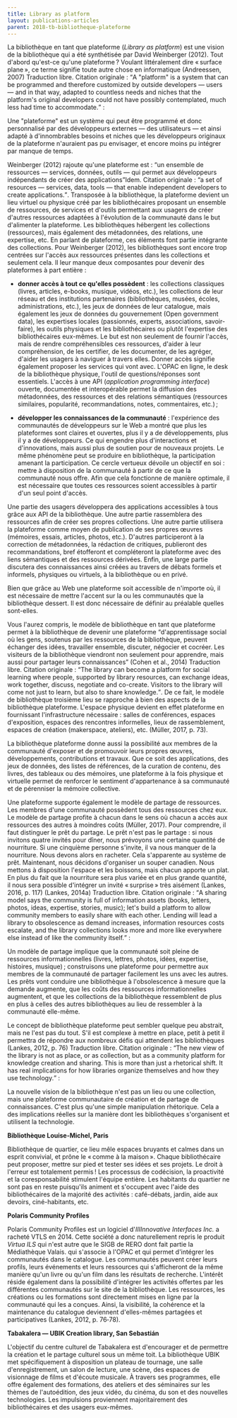 ```yaml
---
title: Library as platform
layout: publications-articles
parent: 2018-tb-bibliotheque-plateforme
---
```


La bibliothèque en tant que plateforme (<i>Library as platform</i>) est une vision de la bibliothèque qui a été synthétisée par David Weinberger (2012). Tout d'abord qu'est-ce qu'une plateforme ? Voulant littéralement dire « surface plane », ce terme signifie toute autre chose en informatique (Andreessen, 2007) <at-note>Traduction libre. Citation originale : <q>A "platform" is a system that can be programmed and therefore customized by outside developers — users — and in that way, adapted to countless needs and niches that the platform's original developers could not have possibly contemplated, much less had time to accommodate.</q></at-note> :

<at-blockquote>Une "plateforme" est un système qui peut être programmé et donc personnalisé par des développeurs externes — des utilisateurs — et ainsi adapté à d'innombrables besoins et niches que les développeurs originaux de la plateforme n'auraient pas pu envisager, et encore moins pu intégrer par manque de temps.</at-blockquote>

Weinberger (2012) rajoute qu'une plateforme est : <q>un ensemble de ressources — services, données, outils — qui permet aux développeurs indépendants de créer des applications</q><at-note>Idem. Citation originale : <q>a set of resources — services, data, tools — that enable independent developers to create applications.</q></at-note>. Transposée à la bibliothèque, la plateforme devient un lieu virtuel ou physique créé par les bibliothécaires proposant un ensemble de ressources, de services et d'outils permettant aux usagers de créer d'autres ressources adaptées à l'évolution de la communauté dans le but d'alimenter la plateforme. Les bibliothèques hébergent les collections (ressources), mais également des métadonnées, des relations, une expertise, etc. En parlant de plateforme, ces éléments font partie intégrante des collections. Pour Weinberger (2012), les bibliothèques sont encore trop centrées sur l'accès aux ressources présentes dans les collections et seulement cela. Il leur manque deux composantes pour devenir des plateformes à part entière :

- **donner accès à tout ce qu'elles possèdent** : les collections classiques (livres, articles, e-books, musique, vidéos, etc.), les collections de leur réseau et des institutions partenaires (bibliothèques, musées, écoles, administrations, etc.), les jeux de données de leur catalogue, mais également les jeux de données du gouvernement (Open government data), les expertises locales (passionnés, experts, associations, savoir-faire), les outils physiques et les bibliothécaires ou plutôt l'expertise des bibliothécaires eux-mêmes. Le but est non seulement de fournir l'accès, mais de rendre compréhensibles ces ressources, d'aider à leur compréhension, de les certifier, de les documenter, de les agréger, d'aider les usagers à naviguer à travers elles. Donner accès signifie également proposer les services qui vont avec. L'OPAC en ligne, le desk de la bibliothèque physique, l'outil de questions/réponses sont essentiels. L'accès à une API (<i>application programming interface</i>) ouverte, documentée et interopérable permet la diffusion des métadonnées, des ressources et des relations sémantiques (ressources similaires, popularité, recommandations, notes, commentaires, etc.) ;

- **développer les connaissances de la communauté** : l'expérience des communautés de développeurs sur le Web a montré que plus les plateformes sont claires et ouvertes, plus il y a de développements, plus il y a de développeurs. Ce qui engendre plus d'interactions et d'innovations, mais aussi plus de soutien pour de nouveaux projets. Le même phénomène peut se produire en bibliothèque, la participation amenant la participation. Ce cercle vertueux dévoile un objectif en soi : mettre à disposition de la communauté à partir de ce que la communauté nous offre. Afin que cela fonctionne de manière optimale, il est nécessaire que toutes ces ressources soient accessibles à partir d'un seul point d'accès.

Une partie des usagers développera des applications accessibles à tous grâce aux API de la bibliothèque. Une autre partie rassemblera des ressources afin de créer ses propres collections. Une autre partie utilisera la plateforme comme moyen de publication de ses propres œuvres (mémoires, essais, articles, photos, etc.). D'autres participeront à la correction de métadonnées, la rédaction de critiques, publieront des recommandations, bref étofferont et compléteront la plateforme avec des liens sémantiques et des ressources dérivées. Enfin, une large partie discutera des connaissances ainsi créées au travers de débats formels et informels, physiques ou virtuels, à la bibliothèque ou en privé.

Bien que grâce au Web une plateforme soit accessible de n'importe où, il est nécessaire de mettre l'accent sur la ou les communautés que la bibliothèque dessert. Il est donc nécessaire de définir au préalable quelles sont-elles.

Vous l'aurez compris, le modèle de bibliothèque en tant que plateforme permet à la bibliothèque de devenir une plateforme <q>d'apprentissage social où les gens, soutenus par les ressources de la bibliothèque, peuvent échanger des idées, travailler ensemble, discuter, négocier et cocréer. Les visiteurs de la bibliothèque viendront non seulement pour apprendre, mais aussi pour partager leurs connaissances</q> (Cohen et al., 2014) <at-note>Traduction libre. Citation originale : <q>The library can become a platform for social learning where people, supported by library resources, can exchange ideas, work together, discuss, negotiate and co-create. Visitors to the library will come not just to learn, but also to share knowledge.</q></at-note>. De ce fait, le modèle de bibliothèque troisième lieu se rapproche à bien des aspects de la bibliothèque plateforme. L'espace physique devient en effet plateforme en fournissant l'infrastructure nécessaire : salles de conférences, espaces d'exposition, espaces des rencontres informelles, lieux de rassemblement, espaces de création (makerspace, ateliers), etc. (Müller, 2017, p. 73).

La bibliothèque plateforme donne aussi la possibilité aux membres de la communauté d'exposer et de promouvoir leurs propres œuvres, développements, contributions et travaux. Que ce soit des applications, des jeux de données, des listes de références, de la curation de contenu, des livres, des tableaux ou des mémoires, une plateforme à la fois physique et virtuelle permet de renforcer le sentiment d'appartenance à sa communauté et de pérenniser la mémoire collective.

Une plateforme supporte également le modèle de partage de ressources. Les membres d'une communauté possèdent tous des ressources chez eux. Le modèle de partage profite à chacun dans le sens où chacun a accès aux ressources des autres à moindres coûts (Müller, 2017). Pour comprendre, il faut distinguer le prêt du partage. Le prêt n'est pas le partage : si nous invitons quatre invités pour dîner, nous prévoyons une certaine quantité de nourriture. Si une cinquième personne s'invite, il va nous manquer de la nourriture. Nous devons alors en racheter. Cela s'apparente au système de prêt. Maintenant, nous décidons d'organiser un souper canadien. Nous mettons à disposition l'espace et les boissons, mais chacun apporte un plat. En plus du fait que la nourriture sera plus variée et en plus grande quantité, il nous sera possible d'intégrer un invité « surprise » très aisément (Lankes, 2016, p. 117) (Lankes, 2014a) <at-note>Traduction libre. Citation originale : <q>A sharing model says the community is full of information assets (books, letters, photos, ideas, expertise, stories, music); let's build a platform to allow community members to easily share with each other. Lending will lead a library to obsolescence as demand increases, information resources costs escalate, and the library collections looks more and more like everywhere else instead of like the community itself.</q></at-note> :

<at-blockquote>Un modèle de partage implique que la communauté soit pleine de ressources informationnelles (livres, lettres, photos, idées, expertise, histoires, musique) ; construisons une plateforme pour permettre aux membres de la communauté de partager facilement les uns avec les autres. Les prêts vont conduire une bibliothèque à l'obsolescence à mesure que la demande augmente, que les coûts des ressources informationnelles augmentent, et que les collections de la bibliothèque ressemblent de plus en plus à celles des autres bibliothèques au lieu de ressembler à la communauté elle-même.</at-blockquote>

Le concept de bibliothèque plateforme peut sembler quelque peu abstrait, mais ne l'est pas du tout. S'il est complexe à mettre en place, petit à petit il permettra de répondre aux nombreux défis qui attendent les bibliothèques (Lankes, 2012, p. 76) <at-note>Traduction libre. Citation originale : <q>The new view of the library is not as place, or as collection, but as a community platform for knowledge creation and sharing. This is more than just a rhetorical shift. It has real implications for how libraries organize themselves and how they use technology.</q></at-note> :

<at-blockquote>La nouvelle vision de la bibliothèque n'est pas un lieu ou une collection, mais une plateforme communautaire de création et de partage de connaissances. C'est plus qu'une simple manipulation rhétorique. Cela a des implications réelles sur la manière dont les bibliothèques s'organisent et utilisent la technologie.</at-blockquote>

**Bibliothèque Louise-Michel, Paris**

Bibliothèque de quartier, ce lieu mêle espaces bruyants et calmes dans un esprit convivial, et prône le « comme à la maison ». Chaque bibliothécaire peut proposer, mettre sur pied et tester ses idées et ses projets. Le droit à l'erreur est totalement permis ! Les processus de codécision, la proactivité et la coresponsabilité stimulent l'équipe entière. Les habitants du quartier ne sont pas en reste puisqu'ils animent et s'occupent avec l'aide des bibliothécaires de la majorité des activités : café-débats, jardin, aide aux devoirs, ciné-habitants, etc.

**Polaris Community Profiles**

Polaris Community Profiles est un logiciel d'<i>III</i><at-note><i>Innovative Interfaces Inc.</i> a racheté VTLS en 2014. Cette société a donc naturellement repris le produit <i>Virtua ILS</i> qui n'est autre que le SIGB de RERO dont fait partie la Médiathèque Valais.</at-note> qui s'associe à l'OPAC et qui permet d'intégrer les communautés dans le catalogue. Les communautés peuvent créer leurs profils, leurs événements et leurs ressources qui s'afficheront de la même manière qu'un livre ou qu'un film dans les résultats de recherche. L'intérêt réside également dans la possibilité d'intégrer les activités offertes par les différentes communautés sur le site de la bibliothèque. Les ressources, les créations ou les formations sont directement mises en ligne par la communauté qui les a conçues. Ainsi, la visibilité, la cohérence et la maintenance du catalogue deviennent d'elles-mêmes partagées et participatives (Lankes, 2012, p. 76‑78).

**Tabakalera — UBIK Creation library, San Sebastián**

L'objectif du centre culturel de Tabakalera est d'encourager et de permettre la création et le partage culturel sous un même toit. La bibliothèque UBIK met spécifiquement à disposition un plateau de tournage, une salle d'enregistrement, un salon de lecture, une scène, des espaces de visionnage de films et d'écoute musicale. À travers ses programmes, elle offre également des formations, des ateliers et des séminaires sur les thèmes de l'autoédition, des jeux vidéo, du cinéma, du son et des nouvelles technologies. Les impulsions proviennent majoritairement des bibliothécaires et des usagers eux-mêmes.
